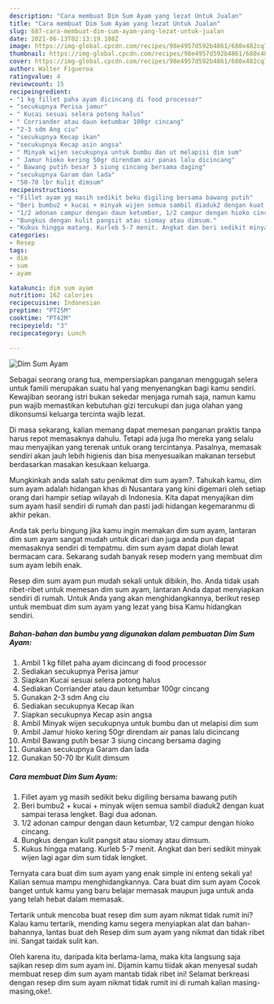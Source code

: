 ```yaml
---
description: "Cara membuat Dim Sum Ayam yang lezat Untuk Jualan"
title: "Cara membuat Dim Sum Ayam yang lezat Untuk Jualan"
slug: 687-cara-membuat-dim-sum-ayam-yang-lezat-untuk-jualan
date: 2021-06-13T02:13:19.108Z
image: https://img-global.cpcdn.com/recipes/98e4957d592b4861/680x482cq70/dim-sum-ayam-foto-resep-utama.jpg
thumbnail: https://img-global.cpcdn.com/recipes/98e4957d592b4861/680x482cq70/dim-sum-ayam-foto-resep-utama.jpg
cover: https://img-global.cpcdn.com/recipes/98e4957d592b4861/680x482cq70/dim-sum-ayam-foto-resep-utama.jpg
author: Walter Figueroa
ratingvalue: 4
reviewcount: 15
recipeingredient:
- "1 kg fillet paha ayam dicincang di food processor"
- "secukupnya Perisa jamur"
- " Kucai sesuai selera potong halus"
- " Corriander atau daun ketumbar 100gr cincang"
- "2-3 sdm Ang ciu"
- "secukupnya Kecap ikan"
- "secukupnya Kecap asin angsa"
- " Minyak wijen secukupnya untuk bumbu dan ut melapisi dim sum"
- " Jamur hioko kering 50gr direndam air panas lalu dicincang"
- " Bawang putih besar 3 siung cincang bersama daging"
- "secukupnya Garam dan lada"
- "50-70 lbr Kulit dimsum"
recipeinstructions:
- "Fillet ayam yg masih sedikit beku digiling bersama bawang putih"
- "Beri bumbu2 + kucai + minyak wijen semua sambil diaduk2 dengan kuat sampai terasa lengket. Bagi dua adonan."
- "1/2 adonan campur dengan daun ketumbar, 1/2 campur dengan hioko cincang."
- "Bungkus dengan kulit pangsit atau siomay atau dimsum."
- "Kukus hingga matang. Kurleb 5-7 menit. Angkat dan beri sedikit minyak wijen lagi agar dim sum tidak lengket."
categories:
- Resep
tags:
- dim
- sum
- ayam

katakunci: dim sum ayam 
nutrition: 162 calories
recipecuisine: Indonesian
preptime: "PT25M"
cooktime: "PT42M"
recipeyield: "3"
recipecategory: Lunch

---
```



![Dim Sum Ayam](https://img-global.cpcdn.com/recipes/98e4957d592b4861/680x482cq70/dim-sum-ayam-foto-resep-utama.jpg)

Sebagai seorang orang tua, mempersiapkan panganan menggugah selera untuk famili merupakan suatu hal yang menyenangkan bagi kamu sendiri. Kewajiban seorang istri bukan sekedar menjaga rumah saja, namun kamu pun wajib memastikan kebutuhan gizi tercukupi dan juga olahan yang dikonsumsi keluarga tercinta wajib lezat.

Di masa  sekarang, kalian memang dapat memesan panganan praktis tanpa harus repot memasaknya dahulu. Tetapi ada juga lho mereka yang selalu mau menyajikan yang terenak untuk orang tercintanya. Pasalnya, memasak sendiri akan jauh lebih higienis dan bisa menyesuaikan makanan tersebut berdasarkan masakan kesukaan keluarga. 



Mungkinkah anda salah satu penikmat dim sum ayam?. Tahukah kamu, dim sum ayam adalah hidangan khas di Nusantara yang kini digemari oleh setiap orang dari hampir setiap wilayah di Indonesia. Kita dapat menyajikan dim sum ayam hasil sendiri di rumah dan pasti jadi hidangan kegemaranmu di akhir pekan.

Anda tak perlu bingung jika kamu ingin memakan dim sum ayam, lantaran dim sum ayam sangat mudah untuk dicari dan juga anda pun dapat memasaknya sendiri di tempatmu. dim sum ayam dapat diolah lewat bermacam cara. Sekarang sudah banyak resep modern yang membuat dim sum ayam lebih enak.

Resep dim sum ayam pun mudah sekali untuk dibikin, lho. Anda tidak usah ribet-ribet untuk memesan dim sum ayam, lantaran Anda dapat menyiapkan sendiri di rumah. Untuk Anda yang akan menghidangkannya, berikut resep untuk membuat dim sum ayam yang lezat yang bisa Kamu hidangkan sendiri.

<!--inarticleads1-->

##### Bahan-bahan dan bumbu yang digunakan dalam pembuatan Dim Sum Ayam:

1. Ambil 1 kg fillet paha ayam dicincang di food processor
1. Sediakan secukupnya Perisa jamur
1. Siapkan  Kucai sesuai selera potong halus
1. Sediakan  Corriander atau daun ketumbar 100gr cincang
1. Gunakan 2-3 sdm Ang ciu
1. Sediakan secukupnya Kecap ikan
1. Siapkan secukupnya Kecap asin angsa
1. Ambil  Minyak wijen secukupnya untuk bumbu dan ut melapisi dim sum
1. Ambil  Jamur hioko kering 50gr direndam air panas lalu dicincang
1. Ambil  Bawang putih besar 3 siung cincang bersama daging
1. Gunakan secukupnya Garam dan lada
1. Gunakan 50-70 lbr Kulit dimsum




<!--inarticleads2-->

##### Cara membuat Dim Sum Ayam:

1. Fillet ayam yg masih sedikit beku digiling bersama bawang putih
1. Beri bumbu2 + kucai + minyak wijen semua sambil diaduk2 dengan kuat sampai terasa lengket. Bagi dua adonan.
1. 1/2 adonan campur dengan daun ketumbar, 1/2 campur dengan hioko cincang.
1. Bungkus dengan kulit pangsit atau siomay atau dimsum.
1. Kukus hingga matang. Kurleb 5-7 menit. Angkat dan beri sedikit minyak wijen lagi agar dim sum tidak lengket.




Ternyata cara buat dim sum ayam yang enak simple ini enteng sekali ya! Kalian semua mampu menghidangkannya. Cara buat dim sum ayam Cocok banget untuk kamu yang baru belajar memasak maupun juga untuk anda yang telah hebat dalam memasak.

Tertarik untuk mencoba buat resep dim sum ayam nikmat tidak rumit ini? Kalau kamu tertarik, mending kamu segera menyiapkan alat dan bahan-bahannya, lantas buat deh Resep dim sum ayam yang nikmat dan tidak ribet ini. Sangat taidak sulit kan. 

Oleh karena itu, daripada kita berlama-lama, maka kita langsung saja sajikan resep dim sum ayam ini. Dijamin kamu tiidak akan menyesal sudah membuat resep dim sum ayam mantab tidak ribet ini! Selamat berkreasi dengan resep dim sum ayam nikmat tidak rumit ini di rumah kalian masing-masing,oke!.

